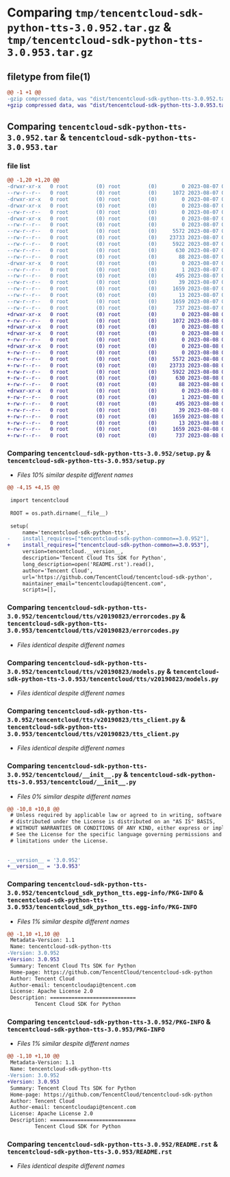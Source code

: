 # Comparing `tmp/tencentcloud-sdk-python-tts-3.0.952.tar.gz` & `tmp/tencentcloud-sdk-python-tts-3.0.953.tar.gz`

## filetype from file(1)

```diff
@@ -1 +1 @@
-gzip compressed data, was "dist/tencentcloud-sdk-python-tts-3.0.952.tar", last modified: Mon Aug  7 09:06:12 2023, max compression
+gzip compressed data, was "dist/tencentcloud-sdk-python-tts-3.0.953.tar", last modified: Tue Aug  8 00:35:41 2023, max compression
```

## Comparing `tencentcloud-sdk-python-tts-3.0.952.tar` & `tencentcloud-sdk-python-tts-3.0.953.tar`

### file list

```diff
@@ -1,20 +1,20 @@
-drwxr-xr-x   0 root         (0) root         (0)        0 2023-08-07 09:06:12.000000 tencentcloud-sdk-python-tts-3.0.952/
--rw-r--r--   0 root         (0) root         (0)     1072 2023-08-07 09:06:12.000000 tencentcloud-sdk-python-tts-3.0.952/setup.py
-drwxr-xr-x   0 root         (0) root         (0)        0 2023-08-07 09:06:12.000000 tencentcloud-sdk-python-tts-3.0.952/tencentcloud/
-drwxr-xr-x   0 root         (0) root         (0)        0 2023-08-07 09:06:12.000000 tencentcloud-sdk-python-tts-3.0.952/tencentcloud/tts/
--rw-r--r--   0 root         (0) root         (0)        0 2023-08-07 09:06:12.000000 tencentcloud-sdk-python-tts-3.0.952/tencentcloud/tts/__init__.py
-drwxr-xr-x   0 root         (0) root         (0)        0 2023-08-07 09:06:12.000000 tencentcloud-sdk-python-tts-3.0.952/tencentcloud/tts/v20190823/
--rw-r--r--   0 root         (0) root         (0)        0 2023-08-07 09:06:12.000000 tencentcloud-sdk-python-tts-3.0.952/tencentcloud/tts/v20190823/__init__.py
--rw-r--r--   0 root         (0) root         (0)     5572 2023-08-07 09:06:12.000000 tencentcloud-sdk-python-tts-3.0.952/tencentcloud/tts/v20190823/errorcodes.py
--rw-r--r--   0 root         (0) root         (0)    23733 2023-08-07 09:06:12.000000 tencentcloud-sdk-python-tts-3.0.952/tencentcloud/tts/v20190823/models.py
--rw-r--r--   0 root         (0) root         (0)     5922 2023-08-07 09:06:12.000000 tencentcloud-sdk-python-tts-3.0.952/tencentcloud/tts/v20190823/tts_client.py
--rw-r--r--   0 root         (0) root         (0)      630 2023-08-07 09:06:12.000000 tencentcloud-sdk-python-tts-3.0.952/tencentcloud/__init__.py
--rw-r--r--   0 root         (0) root         (0)       88 2023-08-07 09:06:12.000000 tencentcloud-sdk-python-tts-3.0.952/setup.cfg
-drwxr-xr-x   0 root         (0) root         (0)        0 2023-08-07 09:06:12.000000 tencentcloud-sdk-python-tts-3.0.952/tencentcloud_sdk_python_tts.egg-info/
--rw-r--r--   0 root         (0) root         (0)        1 2023-08-07 09:06:12.000000 tencentcloud-sdk-python-tts-3.0.952/tencentcloud_sdk_python_tts.egg-info/dependency_links.txt
--rw-r--r--   0 root         (0) root         (0)      495 2023-08-07 09:06:12.000000 tencentcloud-sdk-python-tts-3.0.952/tencentcloud_sdk_python_tts.egg-info/SOURCES.txt
--rw-r--r--   0 root         (0) root         (0)       39 2023-08-07 09:06:12.000000 tencentcloud-sdk-python-tts-3.0.952/tencentcloud_sdk_python_tts.egg-info/requires.txt
--rw-r--r--   0 root         (0) root         (0)     1659 2023-08-07 09:06:12.000000 tencentcloud-sdk-python-tts-3.0.952/tencentcloud_sdk_python_tts.egg-info/PKG-INFO
--rw-r--r--   0 root         (0) root         (0)       13 2023-08-07 09:06:12.000000 tencentcloud-sdk-python-tts-3.0.952/tencentcloud_sdk_python_tts.egg-info/top_level.txt
--rw-r--r--   0 root         (0) root         (0)     1659 2023-08-07 09:06:12.000000 tencentcloud-sdk-python-tts-3.0.952/PKG-INFO
--rw-r--r--   0 root         (0) root         (0)      737 2023-08-07 09:06:12.000000 tencentcloud-sdk-python-tts-3.0.952/README.rst
+drwxr-xr-x   0 root         (0) root         (0)        0 2023-08-08 00:35:41.000000 tencentcloud-sdk-python-tts-3.0.953/
+-rw-r--r--   0 root         (0) root         (0)     1072 2023-08-08 00:35:41.000000 tencentcloud-sdk-python-tts-3.0.953/setup.py
+drwxr-xr-x   0 root         (0) root         (0)        0 2023-08-08 00:35:41.000000 tencentcloud-sdk-python-tts-3.0.953/tencentcloud/
+drwxr-xr-x   0 root         (0) root         (0)        0 2023-08-08 00:35:41.000000 tencentcloud-sdk-python-tts-3.0.953/tencentcloud/tts/
+-rw-r--r--   0 root         (0) root         (0)        0 2023-08-08 00:35:41.000000 tencentcloud-sdk-python-tts-3.0.953/tencentcloud/tts/__init__.py
+drwxr-xr-x   0 root         (0) root         (0)        0 2023-08-08 00:35:41.000000 tencentcloud-sdk-python-tts-3.0.953/tencentcloud/tts/v20190823/
+-rw-r--r--   0 root         (0) root         (0)        0 2023-08-08 00:35:41.000000 tencentcloud-sdk-python-tts-3.0.953/tencentcloud/tts/v20190823/__init__.py
+-rw-r--r--   0 root         (0) root         (0)     5572 2023-08-08 00:35:41.000000 tencentcloud-sdk-python-tts-3.0.953/tencentcloud/tts/v20190823/errorcodes.py
+-rw-r--r--   0 root         (0) root         (0)    23733 2023-08-08 00:35:41.000000 tencentcloud-sdk-python-tts-3.0.953/tencentcloud/tts/v20190823/models.py
+-rw-r--r--   0 root         (0) root         (0)     5922 2023-08-08 00:35:41.000000 tencentcloud-sdk-python-tts-3.0.953/tencentcloud/tts/v20190823/tts_client.py
+-rw-r--r--   0 root         (0) root         (0)      630 2023-08-08 00:35:41.000000 tencentcloud-sdk-python-tts-3.0.953/tencentcloud/__init__.py
+-rw-r--r--   0 root         (0) root         (0)       88 2023-08-08 00:35:41.000000 tencentcloud-sdk-python-tts-3.0.953/setup.cfg
+drwxr-xr-x   0 root         (0) root         (0)        0 2023-08-08 00:35:41.000000 tencentcloud-sdk-python-tts-3.0.953/tencentcloud_sdk_python_tts.egg-info/
+-rw-r--r--   0 root         (0) root         (0)        1 2023-08-08 00:35:41.000000 tencentcloud-sdk-python-tts-3.0.953/tencentcloud_sdk_python_tts.egg-info/dependency_links.txt
+-rw-r--r--   0 root         (0) root         (0)      495 2023-08-08 00:35:41.000000 tencentcloud-sdk-python-tts-3.0.953/tencentcloud_sdk_python_tts.egg-info/SOURCES.txt
+-rw-r--r--   0 root         (0) root         (0)       39 2023-08-08 00:35:41.000000 tencentcloud-sdk-python-tts-3.0.953/tencentcloud_sdk_python_tts.egg-info/requires.txt
+-rw-r--r--   0 root         (0) root         (0)     1659 2023-08-08 00:35:41.000000 tencentcloud-sdk-python-tts-3.0.953/tencentcloud_sdk_python_tts.egg-info/PKG-INFO
+-rw-r--r--   0 root         (0) root         (0)       13 2023-08-08 00:35:41.000000 tencentcloud-sdk-python-tts-3.0.953/tencentcloud_sdk_python_tts.egg-info/top_level.txt
+-rw-r--r--   0 root         (0) root         (0)     1659 2023-08-08 00:35:41.000000 tencentcloud-sdk-python-tts-3.0.953/PKG-INFO
+-rw-r--r--   0 root         (0) root         (0)      737 2023-08-08 00:35:41.000000 tencentcloud-sdk-python-tts-3.0.953/README.rst
```

### Comparing `tencentcloud-sdk-python-tts-3.0.952/setup.py` & `tencentcloud-sdk-python-tts-3.0.953/setup.py`

 * *Files 10% similar despite different names*

```diff
@@ -4,15 +4,15 @@
 
 import tencentcloud
 
 ROOT = os.path.dirname(__file__)
 
 setup(
     name='tencentcloud-sdk-python-tts',
-    install_requires=["tencentcloud-sdk-python-common==3.0.952"],
+    install_requires=["tencentcloud-sdk-python-common==3.0.953"],
     version=tencentcloud.__version__,
     description='Tencent Cloud Tts SDK for Python',
     long_description=open('README.rst').read(),
     author='Tencent Cloud',
     url='https://github.com/TencentCloud/tencentcloud-sdk-python',
     maintainer_email="tencentcloudapi@tencent.com",
     scripts=[],
```

### Comparing `tencentcloud-sdk-python-tts-3.0.952/tencentcloud/tts/v20190823/errorcodes.py` & `tencentcloud-sdk-python-tts-3.0.953/tencentcloud/tts/v20190823/errorcodes.py`

 * *Files identical despite different names*

### Comparing `tencentcloud-sdk-python-tts-3.0.952/tencentcloud/tts/v20190823/models.py` & `tencentcloud-sdk-python-tts-3.0.953/tencentcloud/tts/v20190823/models.py`

 * *Files identical despite different names*

### Comparing `tencentcloud-sdk-python-tts-3.0.952/tencentcloud/tts/v20190823/tts_client.py` & `tencentcloud-sdk-python-tts-3.0.953/tencentcloud/tts/v20190823/tts_client.py`

 * *Files identical despite different names*

### Comparing `tencentcloud-sdk-python-tts-3.0.952/tencentcloud/__init__.py` & `tencentcloud-sdk-python-tts-3.0.953/tencentcloud/__init__.py`

 * *Files 0% similar despite different names*

```diff
@@ -10,8 +10,8 @@
 # Unless required by applicable law or agreed to in writing, software
 # distributed under the License is distributed on an "AS IS" BASIS,
 # WITHOUT WARRANTIES OR CONDITIONS OF ANY KIND, either express or implied.
 # See the License for the specific language governing permissions and
 # limitations under the License.
 
 
-__version__ = '3.0.952'
+__version__ = '3.0.953'
```

### Comparing `tencentcloud-sdk-python-tts-3.0.952/tencentcloud_sdk_python_tts.egg-info/PKG-INFO` & `tencentcloud-sdk-python-tts-3.0.953/tencentcloud_sdk_python_tts.egg-info/PKG-INFO`

 * *Files 1% similar despite different names*

```diff
@@ -1,10 +1,10 @@
 Metadata-Version: 1.1
 Name: tencentcloud-sdk-python-tts
-Version: 3.0.952
+Version: 3.0.953
 Summary: Tencent Cloud Tts SDK for Python
 Home-page: https://github.com/TencentCloud/tencentcloud-sdk-python
 Author: Tencent Cloud
 Author-email: tencentcloudapi@tencent.com
 License: Apache License 2.0
 Description: ============================
         Tencent Cloud SDK for Python
```

### Comparing `tencentcloud-sdk-python-tts-3.0.952/PKG-INFO` & `tencentcloud-sdk-python-tts-3.0.953/PKG-INFO`

 * *Files 1% similar despite different names*

```diff
@@ -1,10 +1,10 @@
 Metadata-Version: 1.1
 Name: tencentcloud-sdk-python-tts
-Version: 3.0.952
+Version: 3.0.953
 Summary: Tencent Cloud Tts SDK for Python
 Home-page: https://github.com/TencentCloud/tencentcloud-sdk-python
 Author: Tencent Cloud
 Author-email: tencentcloudapi@tencent.com
 License: Apache License 2.0
 Description: ============================
         Tencent Cloud SDK for Python
```

### Comparing `tencentcloud-sdk-python-tts-3.0.952/README.rst` & `tencentcloud-sdk-python-tts-3.0.953/README.rst`

 * *Files identical despite different names*

